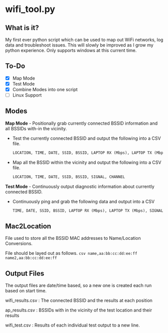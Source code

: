 # wifi_tool.py

## What is it?
My first ever python script which can be used to map out WiFi networks, log data and troubleshoot issues. This will slowly be improved as I grow my python experience.
Only supports windows at this current time.

## To-Do

- [x]  Map Mode
- [x]  Test Mode
- [x]  Combine Modes into one script
- [ ]  Linux Support

## Modes

**Map Mode** - Positionally grab currently connected BSSID information and all BSSIDs with-in the vicinity.

- Test the currently connected BSSID and output the following into a CSV file.

    ```python
    LOCATION, TIME, DATE, SSID, BSSID, LAPTOP RX (Mbps), LAPTOP TX (Mbps), SIGNAL, CHANNEL, LAPTOP MAC, PACKET LOSS, PING AVG
    ```

- Map all the BSSID within the vicinity and output the following into a CSV file.

    ```python
    LOCATION, TIME, DATE, SSID, BSSID, SIGNAL, CHANNEL
    ```

**Test Mode** - Continuously output diagnostic information about currently connected BSSID.

- Continuously ping and grab the following data and output into a CSV

    ```python
    TIME, DATE, SSID, BSSID, LAPTOP RX (Mbps), LAPTOP TX (Mbps), SIGNAL, CHANNEL, LOCAL MAC, PACKET LOSS, AVG PING
    ```

## Mac2Location
File used to store all the BSSID MAC addresses to Name/Location Conversions.

File should be layed out as follows.
    ```csv
    name,aa:bb:cc:dd:ee:ff
    name2,aa:bb:cc:dd:ee:ff
    ```

## Output Files

The output files are date/time based, so a new one is created each run based on start time.

wifi_results.csv : The connected BSSID and the results at each position

ap_results.csv : BSSIDs with in the vicinity of the test location and their results

wifi_test.csv : Results of each individual test output to a new line.
